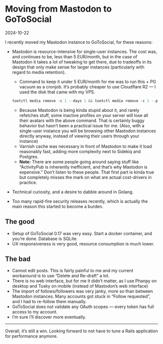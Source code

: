 Moving from Mastodon to GoToSocial
==================================

<time id=post-date>2024-10-22</time>

I recently moved my Mastodon instance to GoToSocial, for these reasons:

- Mastodon is resource-intensive for single-user instances. The cost was, and continues to be, less than 5 EUR/month, but in the case of Mastodon it takes a lot of tweaking to get there, due to tradeoffs in its design that only make sense for larger instances (particularly with regard to media retention).
    - Command to keep it under 5 EUR/month for me was to run this + PG vacuum as a cronjob. It’s probably cheaper to use Cloudflare R2 — I used the disk that came with my VPS.
    
    ```jsx
    tootctl media remove -c 1 --days 1 && tootctl media remove -c 1 --prune-profiles --days 1 && tootctl preview_cards remove -c 1 --days 1 && tootctl statuses remove --days 1
    ```
    
    - Because Mastodon is being kinda stupid about it, and rarely refetches stuff, some inactive profiles on your server will lose all their avatars with the above command. That is certainly buggy behavior but hasn’t been a practical issue for me. (Also, with a single-user instance you will be browsing other Mastodon instances directly anyway, instead of viewing their users through your instance)
    - Varnish cache was necessary in front of Mastodon to make it load reasonably fast, adding more complexity next to Sidekiq and Postgres.
    - **Note:** There are some people going around saying stuff like “ActivityPub is inherently inefficient, and that’s why Mastodon is expensive.” Don’t listen to these people. That first part is kinda true but completely misses the mark on what are actual cost-drivers in practice.
- Technical curiosity, and a desire to dabble around in Golang.
- Too many rapid-fire security releases recently, which is actually the main reason this started to become a burden.

## The good

- Setup of GoToSocial 0.17 was very easy. Start a docker container, and you’re done. Database is SQLite.
- UX responsiveness is very good, resource consumption is much lower.

## The bad

- Cannot edit posts. This is fairly painful to me and my current workaround is to use “Delete and Re-draft” a lot.
- There is no web interface, but for me it didn’t matter, as I use Phanpy on desktop and Tusky on mobile (instead of Mastodon’s web interface)
- The import of follows/followers was very janky, more so than between Mastodon instances. Many accounts got stuck in “Follow requested”, and I had to re-follow them manually.
- GoToSocial does not validate any OAuth scopes — every token has full access to my account.
- I’m sure I’ll discover more eventually.

---

Overall, it’s still a win. Looking forward to not have to tune a Rails application for performance anymore.
